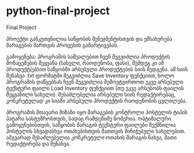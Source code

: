 # python-final-project
 Final Project

პროექტი განკუთვნილია საწყობის მენეჯმენტისთვის და ემსახურება მარაგების მართვის პროცესის გამარტივებას.

გამოყენება:
პროგრამის საშუალებით ჩვენ შეგვიძლია პროდუქტის მონაცემების შეყვანა (სახელი, რაოდენობა, ფასი), შემდეგ კი ამ პროდუქტ(ებ)ით საწყობში არსებული პროდუქტების სიის შედგენა.
ამ სიის შენახვა .txt ფორმატში შეგვიძლია Save Inventory ფუნქციით, ხოლო პროგრამის დაწყებსას ჩვენ შეგვიძლია შემოვტვირთოთ უკვე არსებული ტექსტური ფაილი Load Inventory ფუნქციით (თუ უკვე არსებობს ფაილის შეყვანილი სახელი).
შესაძლებელია არსებული სიის რედაქტირებაც, კონკრეტულად კი სიაში არსებული პროდუქტის რაოდენობის ცვლილება.

პროგრამის მთავარი მიზანი იყო მარაგების კონტროლი ჰოსტელის ტიპის პატარა სასტუმროსთვის, სადაც რამდენიმე ნომერია.
ოპტიმალური გამოყენებისთვის, საწყობის მარაგის ტექსტური ფაილები შექმნილია ჰოსტელის სხვადასხვა ოთახებისთვის მათთვის მინიჭებული სახელებით.
ამგვარად შესაძლებელია კონკრეტული ოთახის მარაგის ნახვა, მათი რედაქტირება და შენახვა.
